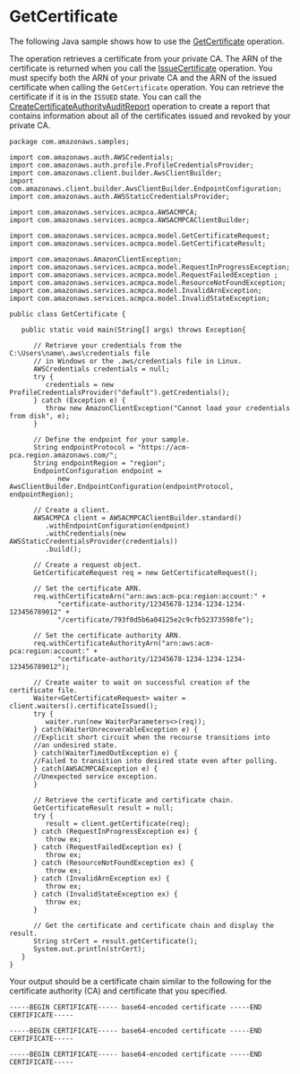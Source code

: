 # GetCertificate<a name="JavaApi-GetCertificate"></a>

The following Java sample shows how to use the [GetCertificate](https://docs.aws.amazon.com/acm-pca/latest/APIReference/API_GetCertificate.html) operation\.

The operation retrieves a certificate from your private CA\. The ARN of the certificate is returned when you call the [IssueCertificate](https://docs.aws.amazon.com/acm-pca/latest/APIReference/API_IssueCertificate.html) operation\. You must specify both the ARN of your private CA and the ARN of the issued certificate when calling the `GetCertificate` operation\. You can retrieve the certificate if it is in the `ISSUED` state\. You can call the [CreateCertificateAuthorityAuditReport](https://docs.aws.amazon.com/acm-pca/latest/APIReference/API_CreateCertificateAuthorityAuditReport.html) operation to create a report that contains information about all of the certificates issued and revoked by your private CA\.

```
package com.amazonaws.samples;

import com.amazonaws.auth.AWSCredentials;
import com.amazonaws.auth.profile.ProfileCredentialsProvider;
import com.amazonaws.client.builder.AwsClientBuilder;
import com.amazonaws.client.builder.AwsClientBuilder.EndpointConfiguration;
import com.amazonaws.auth.AWSStaticCredentialsProvider;

import com.amazonaws.services.acmpca.AWSACMPCA;
import com.amazonaws.services.acmpca.AWSACMPCAClientBuilder;

import com.amazonaws.services.acmpca.model.GetCertificateRequest;
import com.amazonaws.services.acmpca.model.GetCertificateResult;

import com.amazonaws.AmazonClientException;
import com.amazonaws.services.acmpca.model.RequestInProgressException;
import com.amazonaws.services.acmpca.model.RequestFailedException ;
import com.amazonaws.services.acmpca.model.ResourceNotFoundException;
import com.amazonaws.services.acmpca.model.InvalidArnException;
import com.amazonaws.services.acmpca.model.InvalidStateException;

public class GetCertificate {

   public static void main(String[] args) throws Exception{

      // Retrieve your credentials from the C:\Users\name\.aws\credentials file
      // in Windows or the .aws/credentials file in Linux.
      AWSCredentials credentials = null;
      try {
         credentials = new ProfileCredentialsProvider("default").getCredentials();
      } catch (Exception e) {
         throw new AmazonClientException("Cannot load your credentials from disk", e);
      }

      // Define the endpoint for your sample.
      String endpointProtocol = "https://acm-pca.region.amazonaws.com/";
      String endpointRegion = "region";
      EndpointConfiguration endpoint =
            new AwsClientBuilder.EndpointConfiguration(endpointProtocol, endpointRegion);

      // Create a client.
      AWSACMPCA client = AWSACMPCAClientBuilder.standard()
         .withEndpointConfiguration(endpoint)
         .withCredentials(new AWSStaticCredentialsProvider(credentials))
         .build();
         
      // Create a request object.
      GetCertificateRequest req = new GetCertificateRequest();

      // Set the certificate ARN.
      req.withCertificateArn("arn:aws:acm-pca:region:account:" +
            "certificate-authority/12345678-1234-1234-1234-123456789012" +
            "/certificate/793f0d5b6a04125e2c9cfb52373598fe");

      // Set the certificate authority ARN.
      req.withCertificateAuthorityArn("arn:aws:acm-pca:region:account:" +
            "certificate-authority/12345678-1234-1234-1234-123456789012");
            
      // Create waiter to wait on successful creation of the certificate file.
      Waiter<GetCertificateRequest> waiter = client.waiters().certificateIssued();
      try {
         waiter.run(new WaiterParameters<>(req));
      } catch(WaiterUnrecoverableException e) {
      //Explicit short circuit when the recourse transitions into
      //an undesired state.
      } catch(WaiterTimedOutException e) {
      //Failed to transition into desired state even after polling.
      } catch(AWSACMPCAException e) {
      //Unexpected service exception.
      }

      // Retrieve the certificate and certificate chain.
      GetCertificateResult result = null;
      try {
         result = client.getCertificate(req);
      } catch (RequestInProgressException ex) {
         throw ex;
      } catch (RequestFailedException ex) {
         throw ex;
      } catch (ResourceNotFoundException ex) {
         throw ex;
      } catch (InvalidArnException ex) {
         throw ex;
      } catch (InvalidStateException ex) {
         throw ex;
      }

      // Get the certificate and certificate chain and display the result.
      String strCert = result.getCertificate();
      System.out.println(strCert);
   }
}
```

Your output should be a certificate chain similar to the following for the certificate authority \(CA\) and certificate that you specified\. 

```
-----BEGIN CERTIFICATE----- base64-encoded certificate -----END CERTIFICATE-----

-----BEGIN CERTIFICATE----- base64-encoded certificate -----END CERTIFICATE-----

-----BEGIN CERTIFICATE----- base64-encoded certificate -----END CERTIFICATE-----
```